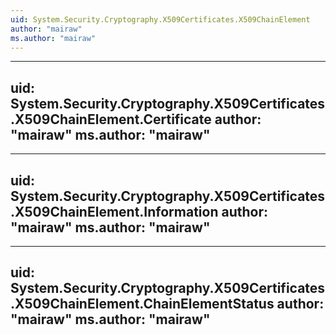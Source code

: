 ```yaml
---
uid: System.Security.Cryptography.X509Certificates.X509ChainElement
author: "mairaw"
ms.author: "mairaw"
---
```


---
uid: System.Security.Cryptography.X509Certificates.X509ChainElement.Certificate
author: "mairaw"
ms.author: "mairaw"
---

---
uid: System.Security.Cryptography.X509Certificates.X509ChainElement.Information
author: "mairaw"
ms.author: "mairaw"
---

---
uid: System.Security.Cryptography.X509Certificates.X509ChainElement.ChainElementStatus
author: "mairaw"
ms.author: "mairaw"
---
